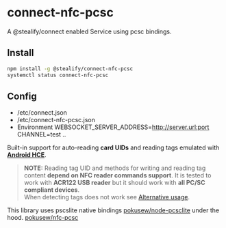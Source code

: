 # connect-nfc-pcsc
A @stealify/connect enabled Service using pcsc bindings.

## Install

```bash
npm install -g @stealify/connect-nfc-pcsc
systemctl status connect-nfc-pcsc
```
## Config
- /etc/connect.json
- /etc/connect-nfc-pcsc.json
- Environment WEBSOCKET_SERVER_ADDRESS=http://server.url:port CHANNEL=test ..

Built-in support for auto-reading **card UIDs** and reading tags emulated with [**Android HCE**](https://developer.android.com/guide/topics/connectivity/nfc/hce.html).

> **NOTE:** Reading tag UID and methods for writing and reading tag content **depend on NFC reader commands support**.
It is tested to work with **ACR122 USB reader** but it should work with **all PC/SC compliant devices**.  
When detecting tags does not work see [Alternative usage](#alternative-usage).

This library uses pscslite native bindings [pokusew/node-pcsclite](https://github.com/pokusew/node-pcsclite) under the hood.
[pokusew/nfc-pcsc](https://github.com/pokusew/nfc-pcsc)